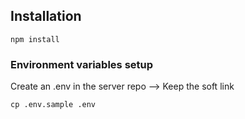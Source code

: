 ## Installation

`npm install`

### Environment variables setup

Create an .env in the server repo --> Keep the soft link

`cp .env.sample .env`
